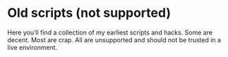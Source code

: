 # Old scripts (not supported)

Here you’ll find a collection of my earliest scripts and hacks. Some are decent. Most are crap. All are unsupported and should not be trusted in a live environment.